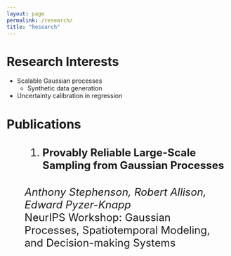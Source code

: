 ```yaml
---
layout: page
permalink: /research/
title: "Research"
---
```


# Research Interests

* Scalable Gaussian processes
  - Synthetic data generation
* Uncertainty calibration in regression

# Publications

<ol style="font-size: 18pt;"> 

1. #### Provably Reliable Large-Scale Sampling from Gaussian Processes ####
_Anthony Stephenson, Robert Allison, Edward Pyzer-Knapp_\
NeurIPS Workshop: Gaussian Processes, Spatiotemporal Modeling, and Decision-making Systems

 
